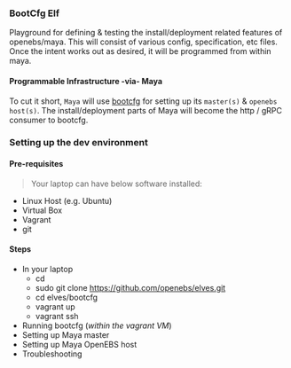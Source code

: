 ### BootCfg Elf

Playground for defining & testing the install/deployment related features 
of openebs/maya. This will consist of various config, specification, etc 
files. Once the intent works out as desired, it will be programmed from within 
maya.

#### Programmable Infrastructure -via- Maya

To cut it short, `Maya` will use 
[bootcfg](https://github.com/coreos/coreos-baremetal) for setting up its 
`master(s)` & `openebs host(s)`. The install/deployment parts of Maya will become
the http / gRPC consumer to bootcfg.

### Setting up the dev environment

#### Pre-requisites

> Your laptop can have below software installed:

- Linux Host (e.g. Ubuntu)
- Virtual Box
- Vagrant
- git

#### Steps

- In your laptop
  - cd <some-dev-folder>
  - sudo git clone https://github.com/openebs/elves.git
  - cd elves/bootcfg
  - vagrant up
  - vagrant ssh
- Running bootcfg (*within the vagrant VM*)
- Setting up Maya master
- Setting up Maya OpenEBS host
- Troubleshooting
